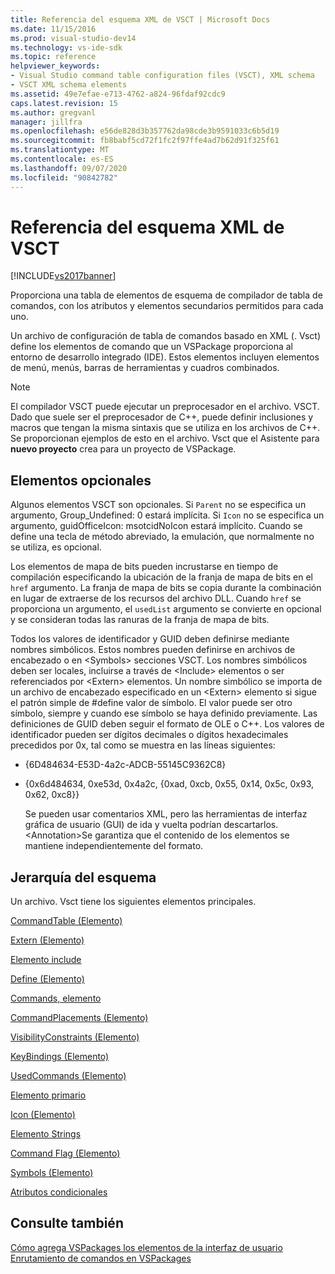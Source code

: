 ```yaml
---
title: Referencia del esquema XML de VSCT | Microsoft Docs
ms.date: 11/15/2016
ms.prod: visual-studio-dev14
ms.technology: vs-ide-sdk
ms.topic: reference
helpviewer_keywords:
- Visual Studio command table configuration files (VSCT), XML schema
- VSCT XML schema elements
ms.assetid: 49e7efae-e713-4762-a824-96fdaf92cdc9
caps.latest.revision: 15
ms.author: gregvanl
manager: jillfra
ms.openlocfilehash: e56de828d3b357762da98cde3b9591033c6b5d19
ms.sourcegitcommit: fb8babf5cd72f1fc2f97ffe4ad7b62d91f325f61
ms.translationtype: MT
ms.contentlocale: es-ES
ms.lasthandoff: 09/07/2020
ms.locfileid: "90842782"
---
```

# <a name="vsct-xml-schema-reference"></a>Referencia del esquema XML de VSCT
[!INCLUDE[vs2017banner](../includes/vs2017banner.md)]

Proporciona una tabla de elementos de esquema de compilador de tabla de comandos, con los atributos y elementos secundarios permitidos para cada uno.  
  
 Un archivo de configuración de tabla de comandos basado en XML (. Vsct) define los elementos de comando que un VSPackage proporciona al entorno de desarrollo integrado (IDE). Estos elementos incluyen elementos de menú, menús, barras de herramientas y cuadros combinados.  
  
> [!NOTE]
> El compilador VSCT puede ejecutar un preprocesador en el archivo. VSCT. Dado que suele ser el preprocesador de C++, puede definir inclusiones y macros que tengan la misma sintaxis que se utiliza en los archivos de C++. Se proporcionan ejemplos de esto en el archivo. Vsct que el Asistente para **nuevo proyecto** crea para un proyecto de VSPackage.  
  
## <a name="optional-elements"></a>Elementos opcionales  
 Algunos elementos VSCT son opcionales. Si `Parent` no se especifica un argumento, Group_Undefined: 0 estará implícita. Si `Icon` no se especifica un argumento, guidOfficeIcon: msotcidNoIcon estará implícito. Cuando se define una tecla de método abreviado, la emulación, que normalmente no se utiliza, es opcional.  
  
 Los elementos de mapa de bits pueden incrustarse en tiempo de compilación especificando la ubicación de la franja de mapa de bits en el `href` argumento. La franja de mapa de bits se copia durante la combinación en lugar de extraerse de los recursos del archivo DLL. Cuando `href` se proporciona un argumento, el `usedList` argumento se convierte en opcional y se consideran todas las ranuras de la franja de mapa de bits.  
  
 Todos los valores de identificador y GUID deben definirse mediante nombres simbólicos. Estos nombres pueden definirse en archivos de encabezado o en \<Symbols> secciones VSCT. Los nombres simbólicos deben ser locales, incluirse a través de \<Include> elementos o ser referenciados por \<Extern> elementos. Un nombre simbólico se importa de un archivo de encabezado especificado en un \<Extern> elemento si sigue el patrón simple de #define valor de símbolo. El valor puede ser otro símbolo, siempre y cuando ese símbolo se haya definido previamente. Las definiciones de GUID deben seguir el formato de OLE o C++. Los valores de identificador pueden ser dígitos decimales o dígitos hexadecimales precedidos por 0x, tal como se muestra en las líneas siguientes:  
  
- {6D484634-E53D-4a2c-ADCB-55145C9362C8}  
  
- {0x6d484634, 0xe53d, 0x4a2c, {0xad, 0xcb, 0x55, 0x14, 0x5c, 0x93, 0x62, 0xc8}}  
  
  Se pueden usar comentarios XML, pero las herramientas de interfaz gráfica de usuario (GUI) de ida y vuelta podrían descartarlos. \<Annotation>Se garantiza que el contenido de los elementos se mantiene independientemente del formato.  
  
## <a name="schema-hierarchy"></a>Jerarquía del esquema  
 Un archivo. Vsct tiene los siguientes elementos principales.  
  
 [CommandTable (Elemento)](../extensibility/commandtable-element.md)  
  
 [Extern (Elemento)](../extensibility/extern-element.md)  
  
 [Elemento include](../extensibility/include-element.md)  
  
 [Define (Elemento)](../extensibility/define-element.md)  
  
 [Commands, elemento](../extensibility/commands-element.md)  
  
 [CommandPlacements (Elemento)](../extensibility/commandplacements-element.md)  
  
 [VisibilityConstraints (Elemento)](../extensibility/visibilityconstraints-element.md)  
  
 [KeyBindings (Elemento)](../extensibility/keybindings-element.md)  
  
 [UsedCommands (Elemento)](../extensibility/usedcommands-element.md)  
  
 [Elemento primario](../extensibility/parent-element.md)  
  
 [Icon (Elemento)](../extensibility/icon-element.md)  
  
 [Elemento Strings](../extensibility/strings-element.md)  
  
 [Command Flag (Elemento)](../extensibility/command-flag-element.md)  
  
 [Symbols (Elemento)](../extensibility/symbols-element.md)  
  
 [Atributos condicionales](../extensibility/vsct-xml-schema-conditional-attributes.md)  
  
## <a name="see-also"></a>Consulte también  
 [Cómo agrega VSPackages los elementos de la interfaz de usuario](../extensibility/internals/how-vspackages-add-user-interface-elements.md)   
 [Enrutamiento de comandos en VSPackages](../extensibility/internals/command-routing-in-vspackages.md)
